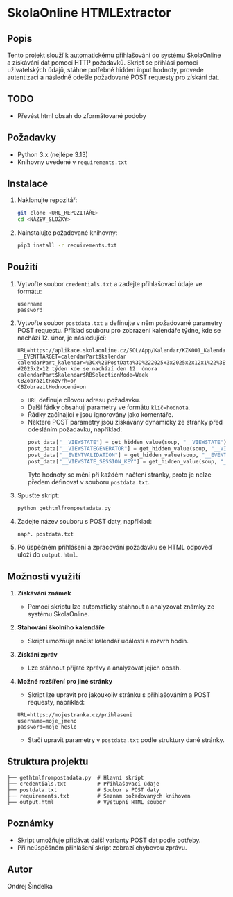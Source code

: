 # SkolaOnline HTMLExtractor

## Popis
Tento projekt slouží k automatickému přihlašování do systému SkolaOnline a získávání dat pomocí HTTP požadavků. Skript se přihlásí pomocí uživatelských údajů, stáhne potřebné hidden input hodnoty, provede autentizaci a následně odešle požadované POST requesty pro získání dat.


## TODO
- Převést html obsah do zformátované podoby
  
## Požadavky
- Python 3.x (nejlépe 3.13)
- Knihovny uvedené v `requirements.txt`

## Instalace
1. Naklonujte repozitář:
   ```bash
   git clone <URL_REPOZITÁŘE>
   cd <NÁZEV_SLOŽKY>
   ```
2. Nainstalujte požadované knihovny:
   ```bash
   pip3 install -r requirements.txt
   ```

## Použití
1. Vytvořte soubor `credentials.txt` a zadejte přihlašovací údaje ve formátu:
   ```
   username
   password
   ```
2. Vytvořte soubor `postdata.txt` a definujte v něm požadované parametry POST requestu. Příklad souboru pro zobrazení kalendáře týdne, kde se nachází 12. únor, je následující:
   ```
   URL=https://aplikace.skolaonline.cz/SOL/App/Kalendar/KZK001_KalendarTyden.aspx
   __EVENTTARGET=calendarPart$kalendar
   calendarPart_kalendar=%3Cx%20PostData%3D%222025x3x2025x2x12x1%22%3E%3C/x%3E #2025x2x12 týden kde se nachází den 12. února
   calendarPart$kalendar$RBSelectionMode=Week
   CBZobrazitRozvrh=on
   CBZobrazitHodnoceni=on
   ```
   - `URL` definuje cílovou adresu požadavku.
   - Další řádky obsahují parametry ve formátu `klíč=hodnota`.
   - Řádky začínající `#` jsou ignorovány jako komentáře.
   - Některé POST parametry jsou získávány dynamicky ze stránky před odesláním požadavku, například:
     ```python
     post_data["__VIEWSTATE"] = get_hidden_value(soup, "__VIEWSTATE")
     post_data["__VIEWSTATEGENERATOR"] = get_hidden_value(soup, "__VIEWSTATEGENERATOR")
     post_data["__EVENTVALIDATION"] = get_hidden_value(soup, "__EVENTVALIDATION")
     post_data["__VIEWSTATE_SESSION_KEY"] = get_hidden_value(soup, "__VIEWSTATE_SESSION_KEY")
     ```
     Tyto hodnoty se mění při každém načtení stránky, proto je nelze předem definovat v souboru `postdata.txt`.

3. Spusťte skript:
   ```bash
   python gethtmlfrompostadata.py
   ```
4. Zadejte název souboru s POST daty, například:
   ```
   např. postdata.txt
   ```
5. Po úspěšném přihlášení a zpracování požadavku se HTML odpověď uloží do `output.html`.

## Možnosti využití
1. **Získávání známek**
   - Pomocí skriptu lze automaticky stáhnout a analyzovat známky ze systému SkolaOnline.

2. **Stahování školního kalendáře**
   - Skript umožňuje načíst kalendář událostí a rozvrh hodin.

3. **Získání zpráv**
   - Lze stáhnout přijaté zprávy a analyzovat jejich obsah.

4. **Možné rozšíření pro jiné stránky**
   - Skript lze upravit pro jakoukoliv stránku s přihlašováním a POST requesty, například:
   ```
   URL=https://mojestranka.cz/prihlaseni
   username=moje_jmeno
   password=moje_heslo
   ```
   - Stačí upravit parametry v `postdata.txt` podle struktury dané stránky.

## Struktura projektu
```
├── gethtmlfrompostadata.py  # Hlavní skript
├── credentials.txt          # Přihlašovací údaje
├── postdata.txt             # Soubor s POST daty
├── requirements.txt         # Seznam požadovaných knihoven
├── output.html              # Výstupní HTML soubor
```

## Poznámky
- Skript umožňuje přidávat další varianty POST dat podle potřeby.
- Při neúspěšném přihlášení skript zobrazí chybovou zprávu.

## Autor
Ondřej Šindelka
